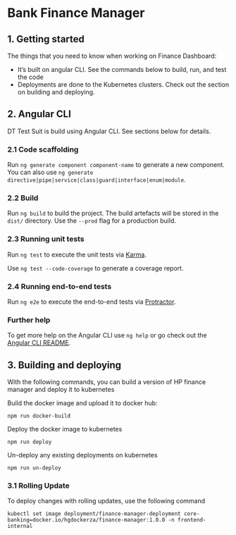 # Bank Finance Manager
## 1. Getting started
The things that you need to know when working on Finance Dashboard:
* It’s built on angular CLI. See the commands below to build, run, and test the code
* Deployments are done to the Kubernetes clusters. Check out the section on building and deploying.

## 2. Angular CLI
DT Test Suit is build using Angular CLI. See sections below for details.

### 2.1 Code scaffolding
Run `ng generate component component-name` to generate a new component. You can also use `ng generate directive|pipe|service|class|guard|interface|enum|module`.

### 2.2 Build
Run `ng build` to build the project. The build artefacts will be stored in the `dist/` directory. Use the `--prod` flag for a production build.

### 2.3 Running unit tests
Run `ng test` to execute the unit tests via [Karma](https://karma-runner.github.io).

Use `ng test --code-coverage` to generate a coverage report.

### 2.4 Running end-to-end tests
Run `ng e2e` to execute the end-to-end tests via [Protractor](http://www.protractortest.org/).

### Further help
To get more help on the Angular CLI use `ng help` or go check out the [Angular CLI README](https://github.com/angular/angular-cli/blob/master/README.md).

## 3. Building and deploying
With the following commands, you can build a version of HP finance manager and deploy it to kubernetes

Build the docker image and upload it to docker hub:
```
npm run docker-build
```
Deploy the docker image to kubernetes
```
npm run deploy
```

Un-deploy any existing deployments on kubernetes
```
npm run un-deploy
```

### 3.1 Rolling Update

To deploy changes with rolling updates, use the following command
```
kubectl set image deployment/finance-manager-deployment core-banking=docker.io/hgdockerza/finance-manager:1.0.0 -n frontend-internal
```
